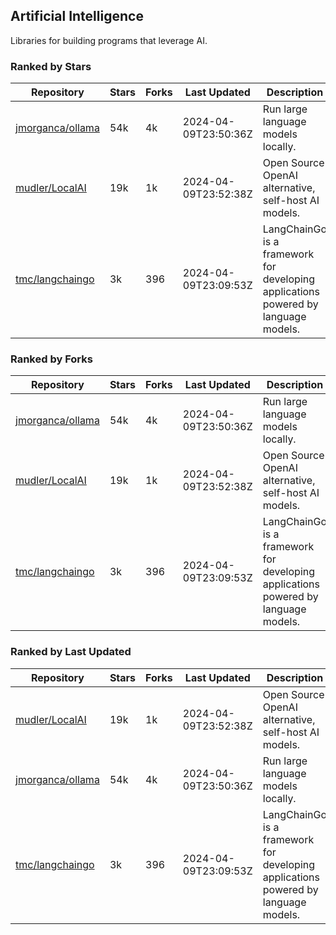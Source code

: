 ## Artificial Intelligence

Libraries for building programs that leverage AI.

### Ranked by Stars

| Repository | Stars | Forks | Last Updated | Description | 
|------------|-------|-------|--------------|-------------|
| [jmorganca/ollama](https://github.com/jmorganca/ollama) | 54k | 4k | 2024-04-09T23:50:36Z |  Run large language models locally. |
| [mudler/LocalAI](https://github.com/mudler/LocalAI) | 19k | 1k | 2024-04-09T23:52:38Z |  Open Source OpenAI alternative, self-host AI models. |
| [tmc/langchaingo](https://github.com/tmc/langchaingo) | 3k | 396 | 2024-04-09T23:09:53Z |  LangChainGo is a framework for developing applications powered by language models. |

### Ranked by Forks

| Repository | Stars | Forks | Last Updated | Description | 
|------------|-------|-------|--------------|-------------|
| [jmorganca/ollama](https://github.com/jmorganca/ollama) | 54k | 4k | 2024-04-09T23:50:36Z |  Run large language models locally. |
| [mudler/LocalAI](https://github.com/mudler/LocalAI) | 19k | 1k | 2024-04-09T23:52:38Z |  Open Source OpenAI alternative, self-host AI models. |
| [tmc/langchaingo](https://github.com/tmc/langchaingo) | 3k | 396 | 2024-04-09T23:09:53Z |  LangChainGo is a framework for developing applications powered by language models. |

### Ranked by Last Updated

| Repository | Stars | Forks | Last Updated | Description | 
|------------|-------|-------|--------------|-------------|
| [mudler/LocalAI](https://github.com/mudler/LocalAI) | 19k | 1k | 2024-04-09T23:52:38Z |  Open Source OpenAI alternative, self-host AI models. |
| [jmorganca/ollama](https://github.com/jmorganca/ollama) | 54k | 4k | 2024-04-09T23:50:36Z |  Run large language models locally. |
| [tmc/langchaingo](https://github.com/tmc/langchaingo) | 3k | 396 | 2024-04-09T23:09:53Z |  LangChainGo is a framework for developing applications powered by language models. |


